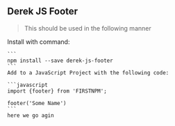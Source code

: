 ## Derek JS Footer

>This should be used in the following manner

Install with command:

    ```
    npm install --save derek-js-footer
    ```
    Add to a JavaScript Project with the following code:

    ```javascript
    import {footer} from 'FIRSTNPM';

    footer('Some Name')
    ```
    here we go agin
